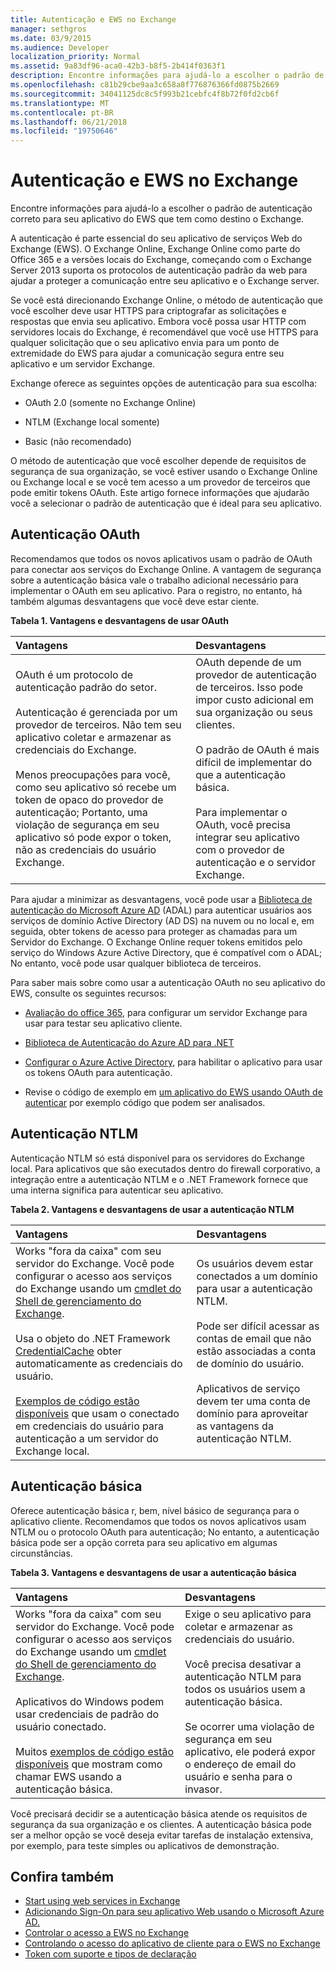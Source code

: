 ```yaml
---
title: Autenticação e EWS no Exchange
manager: sethgros
ms.date: 03/9/2015
ms.audience: Developer
localization_priority: Normal
ms.assetid: 9a83df96-aca0-42b3-b8f5-2b414f0363f1
description: Encontre informações para ajudá-lo a escolher o padrão de autenticação correto para seu aplicativo do EWS que tem como destino o Exchange.
ms.openlocfilehash: c81b29cbe9aa3c658a8f776876366fd0875b2669
ms.sourcegitcommit: 34041125dc8c5f993b21cebfc4f8b72f0fd2cb6f
ms.translationtype: MT
ms.contentlocale: pt-BR
ms.lasthandoff: 06/21/2018
ms.locfileid: "19750646"
---
```

# <a name="authentication-and-ews-in-exchange"></a>Autenticação e EWS no Exchange

Encontre informações para ajudá-lo a escolher o padrão de autenticação correto para seu aplicativo do EWS que tem como destino o Exchange.
  
A autenticação é parte essencial do seu aplicativo de serviços Web do Exchange (EWS). O Exchange Online, Exchange Online como parte do Office 365 e a versões locais do Exchange, começando com o Exchange Server 2013 suporta os protocolos de autenticação padrão da web para ajudar a proteger a comunicação entre seu aplicativo e o Exchange server.
  
Se você está direcionando Exchange Online, o método de autenticação que você escolher deve usar HTTPS para criptografar as solicitações e respostas que envia seu aplicativo. Embora você possa usar HTTP com servidores locais do Exchange, é recomendável que você use HTTPS para qualquer solicitação que o seu aplicativo envia para um ponto de extremidade do EWS para ajudar a comunicação segura entre seu aplicativo e um servidor Exchange.
  
Exchange oferece as seguintes opções de autenticação para sua escolha: 
  
- OAuth 2.0 (somente no Exchange Online)
    
- NTLM (Exchange local somente)
    
- Basic (não recomendado)
    
O método de autenticação que você escolher depende de requisitos de segurança de sua organização, se você estiver usando o Exchange Online ou Exchange local e se você tem acesso a um provedor de terceiros que pode emitir tokens OAuth. Este artigo fornece informações que ajudarão você a selecionar o padrão de autenticação que é ideal para seu aplicativo.
  
## <a name="oauth-authentication"></a>Autenticação OAuth

Recomendamos que todos os novos aplicativos usam o padrão de OAuth para conectar aos serviços do Exchange Online. A vantagem de segurança sobre a autenticação básica vale o trabalho adicional necessário para implementar o OAuth em seu aplicativo. Para o registro, no entanto, há também algumas desvantagens que você deve estar ciente.
  
**Tabela 1. Vantagens e desvantagens de usar OAuth**

|**Vantagens**|**Desvantagens**|
|:-----|:-----|
| OAuth é um protocolo de autenticação padrão do setor.<br/><br/>Autenticação é gerenciada por um provedor de terceiros. Não tem seu aplicativo coletar e armazenar as credenciais do Exchange.<br/><br/>Menos preocupações para você, como seu aplicativo só recebe um token de opaco do provedor de autenticação; Portanto, uma violação de segurança em seu aplicativo só pode expor o token, não as credenciais do usuário Exchange.  <br/> | OAuth depende de um provedor de autenticação de terceiros. Isso pode impor custo adicional em sua organização ou seus clientes.<br/><br/>O padrão de OAuth é mais difícil de implementar do que a autenticação básica.<br/><br/>Para implementar o OAuth, você precisa integrar seu aplicativo com o provedor de autenticação e o servidor Exchange.  <br/> |
   
Para ajudar a minimizar as desvantagens, você pode usar a [Biblioteca de autenticação do Microsoft Azure AD](http://msdn.microsoft.com/library/a03f39fa-7ba4-4182-a98e-55562a64b8f3%28Office.15%29.aspx) (ADAL) para autenticar usuários aos serviços de domínio Active Directory (AD DS) na nuvem ou no local e, em seguida, obter tokens de acesso para proteger as chamadas para um Servidor do Exchange. O Exchange Online requer tokens emitidos pelo serviço do Windows Azure Active Directory, que é compatível com o ADAL; No entanto, você pode usar qualquer biblioteca de terceiros. 
  
Para saber mais sobre como usar a autenticação OAuth no seu aplicativo do EWS, consulte os seguintes recursos:
  
- [Avaliação do office 365](http://office.microsoft.com/compare-office-365-for-business-plans-FX102918419.aspx?CR_CC=200061904&amp;WT.srch=1&amp;WT.mc_ID=PS_bing_O365Comm_office%20365%20trial_Text), para configurar um servidor Exchange para usar para testar seu aplicativo cliente.
    
- [Biblioteca de Autenticação do Azure AD para .NET](http://msdn.microsoft.com/library/a03f39fa-7ba4-4182-a98e-55562a64b8f3%28Office.15%29.aspx)
    
- [Configurar o Azure Active Directory](http://msdn.microsoft.com/library/055e1155-2d4d-4c85-b44e-d406872ba595%28Office.15%29.aspx), para habilitar o aplicativo para usar os tokens OAuth para autenticação.
    
- Revise o código de exemplo em [um aplicativo do EWS usando OAuth de autenticar](how-to-authenticate-an-ews-application-by-using-oauth.md) por exemplo código que podem ser analisados. 
    
## <a name="ntlm-authentication"></a>Autenticação NTLM

Autenticação NTLM só está disponível para os servidores do Exchange local. Para aplicativos que são executados dentro do firewall corporativo, a integração entre a autenticação NTLM e o .NET Framework fornece que uma interna significa para autenticar seu aplicativo. 
  
**Tabela 2. Vantagens e desvantagens de usar a autenticação NTLM**

|**Vantagens**|**Desvantagens**|
|:-----|:-----|
| Works "fora da caixa" com seu servidor do Exchange. Você pode configurar o acesso aos serviços do Exchange usando um [cmdlet do Shell de gerenciamento do Exchange](how-to-control-access-to-ews-in-exchange.md).<br/><br/>Usa o objeto do .NET Framework [CredentialCache](http://msdn2.microsoft.com/EN-US/library/615e0wsd) obter automaticamente as credenciais do usuário.<br/><br/>[Exemplos de código estão disponíveis](http://code.msdn.microsoft.com/office/Exchange-2013-101-Code-3c38582c) que usam o conectado em credenciais do usuário para autenticação a um servidor do Exchange local.  <br/> | Os usuários devem estar conectados a um domínio para usar a autenticação NTLM.<br/><br/>Pode ser difícil acessar as contas de email que não estão associadas a conta de domínio do usuário.<br/><br/>Aplicativos de serviço devem ter uma conta de domínio para aproveitar as vantagens da autenticação NTLM.  <br/> |
   
## <a name="basic-authentication"></a>Autenticação básica

Oferece autenticação básica r, bem, nível básico de segurança para o aplicativo cliente. Recomendamos que todos os novos aplicativos usam NTLM ou o protocolo OAuth para autenticação; No entanto, a autenticação básica pode ser a opção correta para seu aplicativo em algumas circunstâncias.
  
**Tabela 3. Vantagens e desvantagens de usar a autenticação básica**

|**Vantagens**|**Desvantagens**|
|:-----|:-----|
| Works "fora da caixa" com seu servidor do Exchange. Você pode configurar o acesso aos serviços do Exchange usando um [cmdlet do Shell de gerenciamento do Exchange](how-to-control-access-to-ews-in-exchange.md).<br/><br/>Aplicativos do Windows podem usar credenciais de padrão do usuário conectado.<br/><br/>Muitos [exemplos de código estão disponíveis](http://code.msdn.microsoft.com/office/Exchange-2013-101-Code-3c38582c) que mostram como chamar EWS usando a autenticação básica.  <br/> | Exige o seu aplicativo para coletar e armazenar as credenciais do usuário.<br/><br/>Você precisa desativar a autenticação NTLM para todos os usuários usem a autenticação básica.<br/><br/>Se ocorrer uma violação de segurança em seu aplicativo, ele poderá expor o endereço de email do usuário e senha para o invasor.  <br/> |
   
Você precisará decidir se a autenticação básica atende os requisitos de segurança da sua organização e os clientes. A autenticação básica pode ser a melhor opção se você deseja evitar tarefas de instalação extensiva, por exemplo, para teste simples ou aplicativos de demonstração.
  
## <a name="see-also"></a>Confira também

- [Start using web services in Exchange](start-using-web-services-in-exchange.md)   
- [Adicionando Sign-On para seu aplicativo Web usando o Microsoft Azure AD.](http://msdn.microsoft.com/library/055e1155-2d4d-4c85-b44e-d406872ba595%28Office.15%29.aspx)    
- [Controlar o acesso a EWS no Exchange](how-to-control-access-to-ews-in-exchange.md)    
- [Controlando o acesso do aplicativo de cliente para o EWS no Exchange](controlling-client-application-access-to-ews-in-exchange.md)    
- [Token com suporte e tipos de declaração](http://msdn.microsoft.com/library/9d35e4bc-7b72-49d1-b723-5464eee6be2c%28Office.15%29.aspx)
    

